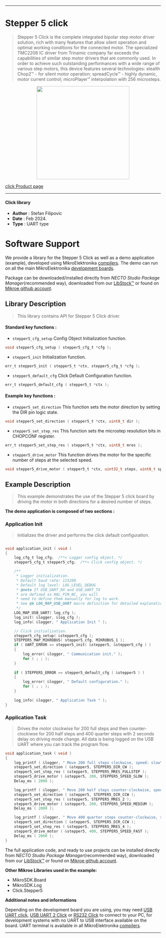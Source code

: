 
---
# Stepper 5 click

> Stepper 5 Click is the complete integrated bipolar step motor driver solution, rich with many features that allow silent operation and optimal working conditions for the connected motor. The specialized TMC2208 IC driver from Trinamic company far exceeds the capabilities of similar step motor drivers that are commonly used. In order to achieve such outstanding performances with a wide range of various step motors, this device features several technologies: stealth Chop2™ - for silent motor operation; spreadCycle™ - highly dynamic, motor current control; microPlayer™ interpolation with 256 microsteps.

<p align="center">
  <img src="https://download.mikroe.com/images/click_for_ide/stepper5_click.png" height=300px>
</p>

[click Product page](https://www.mikroe.com/stepper-5-click)

---


#### Click library

- **Author**        : Stefan Filipovic
- **Date**          : Feb 2024.
- **Type**          : UART type


# Software Support

We provide a library for the Stepper 5 Click
as well as a demo application (example), developed using MikroElektronika
[compilers](https://www.mikroe.com/necto-studio).
The demo can run on all the main MikroElektronika [development boards](https://www.mikroe.com/development-boards).

Package can be downloaded/installed directly from *NECTO Studio Package Manager*(recommended way), downloaded from our [LibStock&trade;](https://libstock.mikroe.com) or found on [Mikroe github account](https://github.com/MikroElektronika/mikrosdk_click_v2/tree/master/clicks).

## Library Description

> This library contains API for Stepper 5 Click driver.

#### Standard key functions :

- `stepper5_cfg_setup` Config Object Initialization function.
```c
void stepper5_cfg_setup ( stepper5_cfg_t *cfg );
```

- `stepper5_init` Initialization function.
```c
err_t stepper5_init ( stepper5_t *ctx, stepper5_cfg_t *cfg );
```

- `stepper5_default_cfg` Click Default Configuration function.
```c
err_t stepper5_default_cfg ( stepper5_t *ctx );
```

#### Example key functions :

- `stepper5_set_direction` This function sets the motor direction by setting the DIR pin logic state.
```c
void stepper5_set_direction ( stepper5_t *ctx, uint8_t dir );
```

- `stepper5_set_step_res` This function sets the microstep resolution bits in CHOPCONF register.
```c
err_t stepper5_set_step_res ( stepper5_t *ctx, uint8_t mres );
```

- `stepper5_drive_motor` This function drives the motor for the specific number of steps at the selected speed.
```c
void stepper5_drive_motor ( stepper5_t *ctx, uint32_t steps, uint8_t speed );
```

## Example Description

> This example demonstrates the use of the Stepper 5 click board by driving the motor in both directions for a desired number of steps.

**The demo application is composed of two sections :**

### Application Init

> Initializes the driver and performs the click default configuration.

```c

void application_init ( void )
{
    log_cfg_t log_cfg;  /**< Logger config object. */
    stepper5_cfg_t stepper5_cfg;  /**< Click config object. */

    /** 
     * Logger initialization.
     * Default baud rate: 115200
     * Default log level: LOG_LEVEL_DEBUG
     * @note If USB_UART_RX and USB_UART_TX 
     * are defined as HAL_PIN_NC, you will 
     * need to define them manually for log to work. 
     * See @b LOG_MAP_USB_UART macro definition for detailed explanation.
     */
    LOG_MAP_USB_UART( log_cfg );
    log_init( &logger, &log_cfg );
    log_info( &logger, " Application Init " );

    // Click initialization.
    stepper5_cfg_setup( &stepper5_cfg );
    STEPPER5_MAP_MIKROBUS( stepper5_cfg, MIKROBUS_1 );
    if ( UART_ERROR == stepper5_init( &stepper5, &stepper5_cfg ) ) 
    {
        log_error( &logger, " Communication init." );
        for ( ; ; );
    }
    
    if ( STEPPER5_ERROR == stepper5_default_cfg ( &stepper5 ) )
    {
        log_error( &logger, " Default configuration." );
        for ( ; ; );
    }
    
    log_info( &logger, " Application Task " );
}

```

### Application Task

> Drives the motor clockwise for 200 full steps and then counter-clockiwse for 200 half
steps and 400 quarter steps with 2 seconds delay on driving mode change. All data is
being logged on the USB UART where you can track the program flow.

```c
void application_task ( void )
{
    log_printf ( &logger, " Move 200 full steps clockwise, speed: slow\r\n\n" );
    stepper5_set_direction ( &stepper5, STEPPER5_DIR_CW );
    stepper5_set_step_res ( &stepper5, STEPPER5_MRES_FULLSTEP );
    stepper5_drive_motor ( &stepper5, 200, STEPPER5_SPEED_SLOW );
    Delay_ms ( 2000 );

    log_printf ( &logger, " Move 200 half steps counter-clockwise, speed: medium\r\n\n" );
    stepper5_set_direction ( &stepper5, STEPPER5_DIR_CCW );
    stepper5_set_step_res ( &stepper5, STEPPER5_MRES_2 );
    stepper5_drive_motor ( &stepper5, 200, STEPPER5_SPEED_MEDIUM );
    Delay_ms ( 2000 );

    log_printf ( &logger, " Move 400 quarter steps counter-clockwise, speed: fast\r\n\n" );
    stepper5_set_direction ( &stepper5, STEPPER5_DIR_CCW );
    stepper5_set_step_res ( &stepper5, STEPPER5_MRES_4 );
    stepper5_drive_motor ( &stepper5, 400, STEPPER5_SPEED_FAST );
    Delay_ms ( 2000 );
}
```

The full application code, and ready to use projects can be installed directly from *NECTO Studio Package Manager*(recommended way), downloaded from our [LibStock&trade;](https://libstock.mikroe.com) or found on [Mikroe github account](https://github.com/MikroElektronika/mikrosdk_click_v2/tree/master/clicks).

**Other Mikroe Libraries used in the example:**

- MikroSDK.Board
- MikroSDK.Log
- Click.Stepper5

**Additional notes and informations**

Depending on the development board you are using, you may need
[USB UART click](https://www.mikroe.com/usb-uart-click),
[USB UART 2 Click](https://www.mikroe.com/usb-uart-2-click) or
[RS232 Click](https://www.mikroe.com/rs232-click) to connect to your PC, for
development systems with no UART to USB interface available on the board. UART
terminal is available in all MikroElektronika
[compilers](https://shop.mikroe.com/compilers).

---
